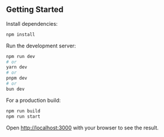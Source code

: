## Getting Started

Install dependencies:

```bash
npm install
```

Run the development server:

```bash
npm run dev
# or
yarn dev
# or
pnpm dev
# or
bun dev
```

For a production build:

```bash
npm run build
npm run start
```

Open [http://localhost:3000](http://localhost:3000) with your browser to see the result.
